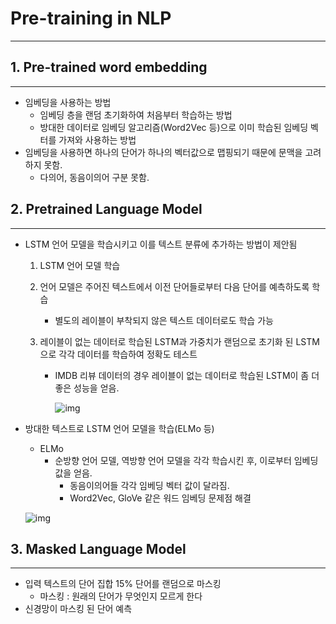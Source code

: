 # Pre-training in NLP

<hr>



## 1. Pre-trained word embedding

<hr>

- 임베딩을 사용하는 방법
  - 임베딩 층을 랜덤 초기화하여 처음부터 학습하는 방법
  - 방대한 데이터로 임베딩 알고리즘(Word2Vec 등)으로 이미 학습된 임베딩 벡터를 가져와 사용하는 방법
- 임베딩을 사용하면 하나의 단어가 하나의 벡터값으로 맵핑되기 때문에 문맥을 고려하지 못함.
  - 다의어, 동음이의어 구분 못함.



## 2. Pretrained Language Model

<hr>

- LSTM 언어 모델을 학습시키고 이를 텍스트 분류에 추가하는 방법이 제안됨

  1. LSTM 언어 모델 학습

  2. 언어 모델은 주어진 텍스트에서 이전 단어들로부터 다음 단어를 예측하도록 학습

     - 별도의 레이블이 부착되지 않은 텍스트 데이터로도 학습 가능

  3. 레이블이 없는 데이터로 학습된 LSTM과 가중치가 랜덤으로 초기화 된 LSTM으로 각각 데이터를 학습하여 정확도 테스트

     - IMDB 리뷰 데이터의 경우 레이블이 없는 데이터로 학습된 LSTM이 좀 더 좋은 성능을 얻음.

       ![img](https://wikidocs.net/images/page/108730/image1.PNG)

- 방대한 텍스트로 LSTM 언어 모델을 학습(ELMo 등)

  - ELMo
    - 순방향 언어 모델, 역방향 언어 모델을 각각 학습시킨 후, 이로부터 임베딩 값을 얻음.
      - 동음이의어들 각각 임베딩 벡터 값이 달라짐.
      - Word2Vec, GloVe 같은 워드 임베딩 문제점 해결

  ![img](https://wikidocs.net/images/page/108730/image2.PNG)



## 3. Masked Language Model

<hr>

- 입력 텍스트의 단어 집합 15% 단어를 랜덤으로 마스킹
  - 마스킹 : 원래의 단어가 무엇인지 모르게 한다
- 신경망이 마스킹 된 단어 예측